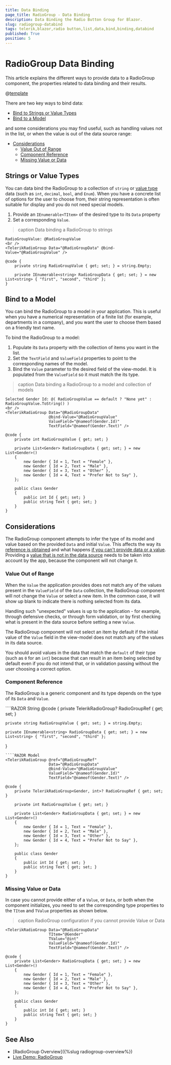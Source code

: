 ```yaml
---
title: Data Binding
page_title: RadioGroup - Data Binding
description: Data Binding the Radio Button Group for Blazor.
slug: radiogroup-databind
tags: telerik,blazor,radio button,list,data,bind,binding,databind
published: True
position: 5
---
```


# RadioGroup Data Binding

This article explains the different ways to provide data to a RadioGroup component, the properties related to data binding and their results.

@[template](/_contentTemplates/common/general-info.md#valuebind-vs-databind-link)

There are two key ways to bind data:

* [Bind to Strings or Value Types](#strings-or-value-types)
* [Bind to a Model](#bind-to-a-model)

and some considerations you may find useful, such as handling values not in the list, or when the value is out of the data source range:

* [Considerations](#considerations)
	* [Value Out of Range](#value-out-of-range)
	* [Component Reference](#component-reference)
	* [Missing Value or Data](#missing-value-or-data)

## Strings or Value Types

You can data bind the RadioGroup to a collection of `string` or [value type](https://learn.microsoft.com/en-us/dotnet/csharp/language-reference/builtin-types/value-types) data (such as `int`, `decimal`, `bool`, and `Enum`). When you have a concrete list of options for the user to choose from, their string representation is often suitable for display and you do not need special models.

1. Provide an `IEnumerable<TItem>` of the desired type to its `Data` property
1. Set a corresponding `Value`.

>caption Data binding a RadioGroup to strings

````RAZOR
RadioGroupValue: @RadioGroupValue
<br />
<TelerikRadioGroup Data="@RadioGroupData" @bind-Value="@RadioGroupValue" />

@code {
    private string RadioGroupValue { get; set; } = string.Empty;

    private IEnumerable<string> RadioGroupData { get; set; } = new List<string> { "first", "second", "third" };
}
````

## Bind to a Model

You can bind the RadioGroup to a model in your application. This is useful when you have a numerical representation of a finite list (for example, departments in a company), and you want the user to choose them based on a friendly text name.

To bind the RadioGroup to a model:

1. Populate its `Data` property with the collection of items you want in the list.
1. Set the `TextField` and `ValueField` properties to point to the corresponding names of the model.
1. Bind the `Value` parameter to the desired field of the view-model. It is populated from the `ValueField` so it must match the its type.

>caption Data binding a RadioGroup to a model and collection of models

````RAZOR
Selected Gender Id: @( RadioGroupValue == default ? "None yet" : RadioGroupValue.ToString() )
<br />
<TelerikRadioGroup Data="@RadioGroupData"
                   @bind-Value="@RadioGroupValue"
                   ValueField="@nameof(Gender.Id)"
                   TextField="@nameof(Gender.Text)" />

@code {
    private int RadioGroupValue { get; set; }

    private List<Gender> RadioGroupData { get; set; } = new List<Gender>()
    {
        new Gender { Id = 1, Text = "Female" },
        new Gender { Id = 2, Text = "Male" },
        new Gender { Id = 3, Text = "Other" },
        new Gender { Id = 4, Text = "Prefer Not to Say" },
    };

    public class Gender
    {
        public int Id { get; set; }
        public string Text { get; set; }
    }
}
````

## Considerations

The RadioGroup component attempts to infer the type of its model and value based on the provided `Data` and initial `Value`. This affects the way its [reference is obtained](#component-reference) and what happens [if you can't provide data or a value](#missing-value-or-data). Providing a [value that is not in the data source](#value-out-of-range) needs to be taken into account by the app, because the component will not change it.

### Value Out of Range

When the `Value` the application provides does not match any of the values present in the `ValueField` of the `Data` collection, the RadioGroup component will not change the `Value` or select a new item. In the common case, it will show up blank to indicate there is nothing selected from its data.

Handling such "unexpected" values is up to the application - for example, through defensive checks, or through form validation, or by first checking what is present in the data source before setting a new `Value`.

The RadioGroup component will not select an item by default if the initial value of the `Value` field in the view-model does not match any of the values in its data source.

You should avoid values in the data that match the `default` of their type (such as `0` for an `int`) because that can result in an item being selected by default even if you do not intend that, or in validation passing without the user choosing a correct option.
 
### Component Reference

The RadioGroup is a generic component and its type depends on the type of its `Data` and `Value`.

<div class="skip-repl"></div>
````RAZOR String
<TelerikRadioGroup @ref="@RadioGroupRef"
                   Data="@RadioGroupData"
                   @bind-Value="@RadioGroupValue" />
@code {
    private TelerikRadioGroup<string, string>? RadioGroupRef { get; set; }

    private string RadioGroupValue { get; set; } = string.Empty;

    private IEnumerable<string> RadioGroupData { get; set; } = new List<string> { "first", "second", "third" };
}
````
````RAZOR Model
<TelerikRadioGroup @ref="@RadioGroupRef"
                   Data="@RadioGroupData"
                   @bind-Value="@RadioGroupValue"
                   ValueField="@nameof(Gender.Id)"
                   TextField="@nameof(Gender.Text)" />

@code {
    private TelerikRadioGroup<Gender, int>? RadioGroupRef { get; set; }

    private int RadioGroupValue { get; set; }

    private List<Gender> RadioGroupData { get; set; } = new List<Gender>()
    {
        new Gender { Id = 1, Text = "Female" },
        new Gender { Id = 2, Text = "Male" },
        new Gender { Id = 3, Text = "Other" },
        new Gender { Id = 4, Text = "Prefer Not to Say" },
    };

    public class Gender
    {
        public int Id { get; set; }
        public string Text { get; set; }
    }
}
````

### Missing Value or Data

 In case you cannot provide either of a `Value`, or `Data`, or both when the component initializes, you need to set the corresponding type properties to the `TItem` and `TValue` properties as shown below.

>caption RadioGroup configuration if you cannot provide Value or Data

````RAZOR
<TelerikRadioGroup Data="@RadioGroupData"
                   TItem="@Gender"
                   TValue="@int"
                   ValueField="@nameof(Gender.Id)"
                   TextField="@nameof(Gender.Text)" />

@code {
    private List<Gender> RadioGroupData { get; set; } = new List<Gender>()
    {
        new Gender { Id = 1, Text = "Female" },
        new Gender { Id = 2, Text = "Male" },
        new Gender { Id = 3, Text = "Other" },
        new Gender { Id = 4, Text = "Prefer Not to Say" },
    };

    public class Gender
    {
        public int Id { get; set; }
        public string Text { get; set; }
    }
}
````

## See Also

* [RadioGroup Overview]({%slug radiogroup-overview%})
* [Live Demo: RadioGroup](https://demos.telerik.com/blazor-ui/radiogroup/overview)
